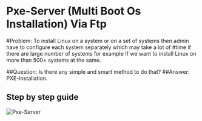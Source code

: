 # Pxe-Server (Multi Boot Os Installation) Via Ftp

#Problem: To install Linux on a system or on a set of systems then admin have to configure each system separately which may take a lot of #time if there are large number of systems for example If we want to install Linux on more than 500+ systems at the same.

##Question: Is there any simple and smart method to do that?
##Answer: PXE-Installation.


## Step by step guide

![Pxe-Server](https://user-images.githubusercontent.com/35398923/79103991-446ad680-7d8b-11ea-9cf3-164dbe030b41.JPG)

